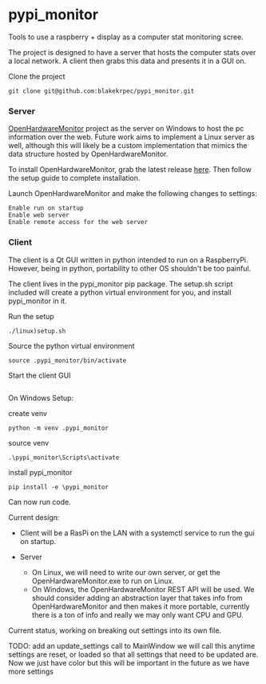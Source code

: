 # pypi_monitor
Tools to use a raspberry + display as a computer stat monitoring scree. 

The project is designed to have a server that hosts the computer stats over a local network. A client then grabs this data and presents it in a GUI on. 

Clone the project
```
git clone git@github.com:blakekrpec/pypi_monitor.git
```

### Server
[OpenHardwareMonitor](https://github.com/hexagon-oss/openhardwaremonitor) project as the server on Windows to host the pc information over the web. Future work aims to implement a Linux server as well, although this will likely be a custom implementation that mimics the data structure hosted by OpenHardwareMonitor.

To install OpenHardwareMonitor, grab the latest release [here](https://github.com/hexagon-oss/openhardwaremonitor/releases). Then follow the setup guide to complete installation. 

Launch OpenHardwareMonitor and make the following changes to settings:

    Enable run on startup
    Enable web server
    Enable remote access for the web server

### Client 
The client is a Qt GUI written in python intended to run on a RaspberryPi. However, being in python, portability to other OS shouldn't be too painful. 

The client lives in the pypi_monitor pip package. The setup.sh script included will create a python virtual environment for you, and install pypi_monitor in it.

Run the setup
```
./linux)setup.sh
```
Source the python virtual environment
```
source .pypi_monitor/bin/activate
```
Start the client GUI
```

```

On Windows Setup:

create venv
```
python -m venv .pypi_monitor
```
source venv
```
.\pypi_monitor\Scripts\activate
```
install pypi_monitor 
```
pip install -e \pypi_monitor
```

Can now run code.

Current design:

- Client will be a RasPi on the LAN with a systemctl service to run the gui on startup.

- Server
    - On Linux, we will need to write our own server, or get the OpenHardwareMonitor.exe to run on Linux.
    - On Windows, the OpenHardwareMonitor REST API will be used. We should consider adding an abstraction layer that takes info from OpenHardwareMonitor and then makes it more portable, currently there is a ton of info and really we may only want CPU and GPU. 



Current status, working on breaking out settings into its own file.

TODO:
    add an update_settings call to MainWindow
        we will call this anytime settings are reset, or loaded so that all settings that need to be updated are. Now we just have color but this will be important in the future as we have more settings 